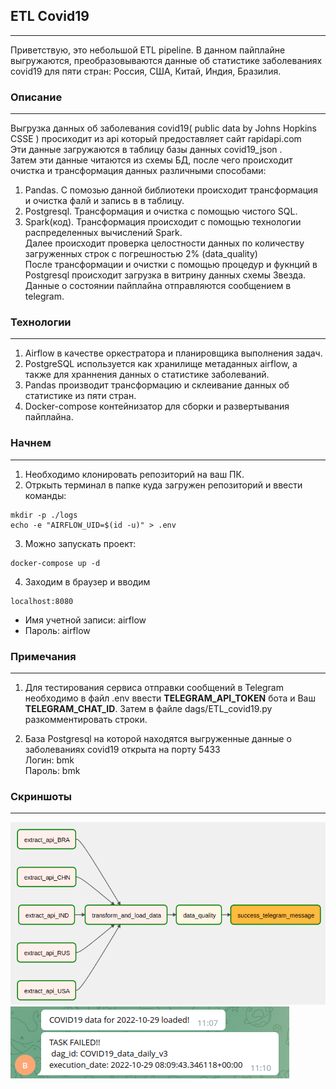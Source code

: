 ## ETL Covid19
___

Приветствую, это небольшой ETL pipeline.
В данном пайплайне выгружаются, преобразовываются данные об статистике заболеваниях covid19
для пяти стран: Россия, США, Китай, Индия, Бразилия.

### Описание
___
Выгрузка данных об заболевания covid19( public data by Johns Hopkins CSSE ) просиходит из api который предоставляет сайт rapidapi.com <br>
Эти данные загружаются в таблицу базы данных covid19_json . <br>
Затем эти данные читаются из схемы БД, после чего происходит очистка и трансформация данных различными способами:<br>
1. Pandas. С помозью данной библиотеки происходит трансформация и очистка фалй и запись в в таблицу.<br>
2. Postgresql. Трансформация и очистка с помощью чистого SQL.<br>
3. Spark(код). Трансформация происходит с помощью технологии распределенных вычислений Spark.<br>
Далее происходит проверка целостности данных по количеству загруженных строк с погрешностью 2% (data_quality) <br>
После трансформации и очистки с помощью процедур и фукнций в Postgresql происходит загрузка в витрину данных схемы Звезда.<br>
Данные о состоянии пайплайна отправляются сообщением в telegram.

### Технологии
___
1. Airflow в качестве оркестратора и планировщика выполнения задач. <br>
2. PostgreSQL используется как хранилище метаданных airflow, а также для храннения данных о статистике заболеваний.<br>
3. Pandas производит трансформацию и склеивание данных об статистике из пяти стран. <br>
4. Docker-compose контейнизатор для сборки и развертывания пайплайна.

### Начнем
___
1. Необходимо клонировать репозиторий на ваш ПК.
2. Отркыть терминал в папке куда загружен репозиторий и ввести команды:
```commandline
mkdir -p ./logs
echo -e "AIRFLOW_UID=$(id -u)" > .env
```
3. Можно запускать проект:
```commandline
docker-compose up -d
```
4. Заходим в браузер и вводим<br>
```commandline
localhost:8080
```
+ Имя учетной записи: airflow <br>
+ Пароль: airflow <br>

### Примечания
___
1. Для тестирования сервиса отправки сообщений в Telegram необходимо в файл .env ввести <b>TELEGRAM_API_TOKEN</b> бота и Ваш <b>TELEGRAM_CHAT_ID</b>.
   Затем в файле dags/ETL_covid19.py разкомментировать строки.

2. База Postgresql на которой находятся выгруженные данные о заболеваниях covid19 открыта на порту 5433 <br>
   Логин: bmk <br>
   Пароль: bmk <br>

### Скриншоты
___
![ETL_covid19_dag_graph](https://github.com/Bambik-git/ETL_covid19/blob/main/img/airflow_dag_graph.png)
![Telegram message](https://github.com/Bambik-git/ETL_covid19/blob/main/img/telegram.png)

